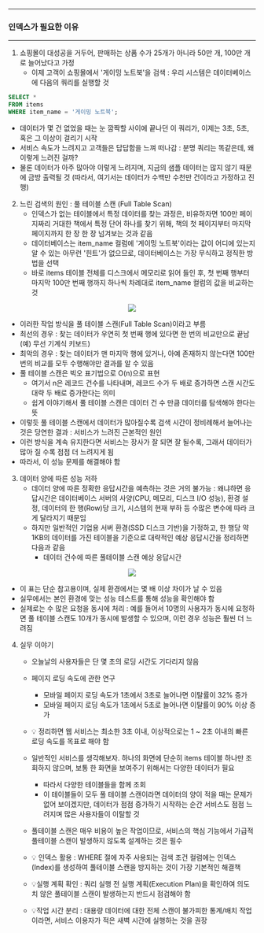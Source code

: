 -----
### 인덱스가 필요한 이유
-----
1. 쇼핑몰이 대성공을 거두어, 판매하는 상품 수가 25개가 아니라 50만 개, 100만 개로 늘어났다고 가정
   - 이제 고객이 쇼핑몰에서 '게이밍 노트북'을 검색 : 우리 시스템은 데이터베이스에 다음의 쿼리를 실행할 것
```sql
SELECT *
FROM items
WHERE item_name = '게이밍 노트북';
```
   - 데이터가 몇 건 없었을 때는 눈 깜짝할 사이에 끝나던 이 쿼리가, 이제는 3초, 5초, 혹은 그 이상이 걸리기 시작
   - 서비스 속도가 느려지고 고객들은 답답함을 느껴 떠나감 : 분명 쿼리는 똑같은데, 왜 이렇게 느려진 걸까?
   - 물론 데이터가 아주 많아야 이렇게 느려지며, 지금의 샘플 데이터는 많지 않기 때문에 금방 출력될 것 (따라서, 여기서는 데이터가 수백만 수천만 건이라고 가정하고 진행)

2. 느린 검색의 원인 : 풀 테이블 스캔 (Full Table Scan)
   - 인덱스가 없는 테이블에서 특정 데이터를 찾는 과정은, 비유하자면 100만 페이지짜리 거대한 책에서 특정 단어 하나를 찾기 위해, 책의 첫 페이지부터 마지막 페이지까지 한 장 한 장 넘겨보는 것과 같음
   - 데이터베이스는 item_name 컬럼에 '게이밍 노트북'이라는 값이 어디에 있는지 알 수 있는 아무런 '힌트'가 없으므로, 데이터베이스는 가장 무식하고 정직한 방법을 선택
   - 바로 items 테이블 전체를 디스크에서 메모리로 읽어 들인 후, 첫 번째 행부터 마지막 100만 번째 행까지 하나씩 차례대로 item_name 컬럼의 값을 비교하는 것
<div align="center">
<img src="https://github.com/user-attachments/assets/cfc58a99-a756-4e95-b507-29277225a67e">
</div>

   - 이러한 작업 방식을 풀 테이블 스캔(Full Table Scan)이라고 부름
   - 최선의 경우 : 찾는 데이터가 우연히 첫 번째 행에 있다면 한 번의 비교만으로 끝남 (예) 무선 기계식 키보드)
   - 최악의 경우 : 찾는 데이터가 맨 마지막 행에 있거나, 아예 존재하지 않는다면 100만 번의 비교를 모두 수행해야만 결과를 알 수 있음
   - 풀 테이블 스캔은 빅오 표기법으로 O(n)으로 표현
     + 여기서 n은 레코드 건수를 나타내며, 레코드 수가 두 배로 증가하면 스캔 시간도 대략 두 배로 증가한다는 의미
     + 쉽게 이야기해서 풀 테이블 스캔은 데이터 건 수 만큼 데이터를 탐색해야 한다는 뜻
   - 이렇듯 풀 테이블 스캔에서 데이터가 많아질수록 검색 시간이 정비례해서 늘어나는 것은 당연한 결과 : 서비스가 느려진 근본적인 원인
   - 이런 방식을 계속 유지한다면 서비스는 장사가 잘 되면 잘 될수록, 그래서 데이터가 많아 질 수록 점점 더 느려지게 됨
   - 따라서, 이 성능 문제를 해결해야 함

3. 데이터 양에 따른 성능 저하
   - 데이터 양에 따른 정확한 응답시간을 예측하는 것은 거의 불가능 : 왜냐하면 응답시간은 데이터베이스 서버의 사양(CPU, 메모리, 디스크 I/O 성능), 환경 설정, 데이터의 한 행(Row)당 크기, 시스템의 현재 부하 등 수많은 변수에 따라 크게 달라지기 때문임
   - 하지만 일반적인 기업용 서버 환경(SSD 디스크 기반)을 가정하고, 한 행당 약 1KB의 데이터를 가진 테이블을 기준으로 대략적인 예상 응답시간을 정리하면 다음과 같음
      + 데이터 건수에 따른 풀테이블 스캔 예상 응답시간
<div align="center">
<img src="https://github.com/user-attachments/assets/6bc4e747-10df-47db-8858-054affb2c246">
</div>

   - 이 표는 단순 참고용이며, 실제 환경에서는 몇 배 이상 차이가 날 수 있음
   - 실무에서는 본인 환경에 맞는 성능 테스트를 통해 성능을 확인해야 함
   - 실제로는 수 많은 요청을 동시에 처리 : 예를 들어서 10명의 사용자가 동시에 요청하면 풀 테이블 스캔도 10개가 동시에 발생할 수 있으며, 이런 경우 성능은 훨씬 더 느려짐

4. 실무 이야기
   - 오늘날의 사용자들은 단 몇 초의 로딩 시간도 기다리지 않음
   - 페이지 로딩 속도에 관한 연구  
     + 모바일 페이지 로딩 속도가 1초에서 3초로 늘어나면 이탈률이 32% 증가
     + 모바일 페이지 로딩 속도가 1초에서 5초로 늘어나면 이탈률이 90% 이상 증가
   - 💡 정리하면 웹 서비스는 최소한 3초 이내, 이상적으로는 1 ~ 2초 이내의 빠른 로딩 속도를 목표로 해야 함
   - 일반적인 서비스를 생각해보자. 하나의 화면에 단순히 items 테이블 하나만 조회하지 않으며, 보통 한 화면을 보여주기 위해서는 다양한 데이터가 필요
     + 따라서 다양한 테이블들을 함께 조회
     + 이 테이블들이 모두 풀 테이블 스캔이라면 데이터의 양이 적을 때는 문제가 없어 보이겠지만, 데이터가 점점 증가하기 시작하는 순간 서비스도 점점 느려지며 많은 사용자들이 이탈할 것

   - 풀테이블 스캔은 매우 비용이 높은 작업이므로, 서비스의 핵심 기능에서 가급적 풀테이블 스캔이 발생하지 않도록 설계하는 것은 필수
   - 💡 인덱스 활용 : WHERE 절에 자주 사용되는 검색 조건 컬럼에는 인덱스(Index)를 생성하여 풀테이블 스캔을 방지하는 것이 가장 기본적인 해결책
   - 💡실행 계획 확인 : 쿼리 실행 전 실행 계획(Execution Plan)을 확인하여 의도치 않은 풀테이블 스캔이 발생하는지 반드시 점검해야 함
   - 💡작업 시간 분리 : 대용량 데이터에 대한 전체 스캔이 불가피한 통계/배치 작업이라면, 서비스 이용자가 적은 새벽 시간에 실행하는 것을 권장
